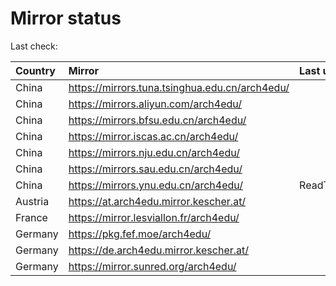 <script src="./time.js"></script>
# Mirror status
Last check: <script type="text/javascript">localize(1682284499.6986368);</script>

|Country|Mirror|Last update|
|:------|:-----|:----------|
|China|https://mirrors.tuna.tsinghua.edu.cn/arch4edu/|<script type="text/javascript">localize(1682274570);</script>|
|China|https://mirrors.aliyun.com/arch4edu/|<script type="text/javascript">localize(1682231466);</script>|
|China|https://mirrors.bfsu.edu.cn/arch4edu/|<script type="text/javascript">localize(1682231466);</script>|
|China|https://mirror.iscas.ac.cn/arch4edu/|<script type="text/javascript">localize(1682274570);</script>|
|China|https://mirrors.nju.edu.cn/arch4edu/|<script type="text/javascript">localize(1682231466);</script>|
|China|https://mirrors.sau.edu.cn/arch4edu/|<script type="text/javascript">localize(1673850842);</script>|
|China|https://mirrors.ynu.edu.cn/arch4edu/|ReadTimeout|
|Austria|https://at.arch4edu.mirror.kescher.at/|<script type="text/javascript">localize(1682231466);</script>|
|France|https://mirror.lesviallon.fr/arch4edu/|<script type="text/javascript">localize(1682231466);</script>|
|Germany|https://pkg.fef.moe/arch4edu/|<script type="text/javascript">localize(1682231466);</script>|
|Germany|https://de.arch4edu.mirror.kescher.at/|<script type="text/javascript">localize(1682231466);</script>|
|Germany|https://mirror.sunred.org/arch4edu/|<script type="text/javascript">localize(1682231466);</script>|

<script src="./tablefilter/tablefilter.js"></script>
<script src="./table.js"></script>